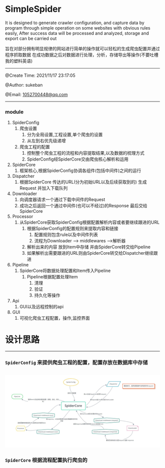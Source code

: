# SimpleSpider

It is designed to generate crawler configuration,
and capture data by program through simple operation on some websites with obvious rules easily,
After success data will be processed and analyzed, storage and export can be carried out

旨在对部分拥有明显规律的网站进行简单的操作就可以轻松的生成爬虫配置并通过程序抓取数据
在成功数据之后对数据进行处理，分析，存储导出等操作(不要吐槽我的塑料英语)

---------

@Create Time: 2021/11/17 23:17:05

@Author: sukeban

@Email: 1052700448@qq.com

---------



### module

1. SpiderConfig
    1. 爬虫设置
        1. 分为全局设置,工程设置,单个爬虫的设置
        2. 从左到右优先级递增
    2. 爬虫工程的配置
        1. 控制整个爬虫工程的流程和内容提取结果,以及数据的梳理方式
        2. SpiderConfig经SpiderCore交由爬虫核心解析和运用
2. SpiderCore
    1. 框架核心,根据SpiderConfig协调各组件(包括中间件)之间的运行
3. Dispatcher
    1. 根据SpiderCore 传达的URL(分为初始URL以及后续获取到的) 生成Request 并加入下载队列
4. Downloader
    1. 向调度器请求一个通过下载中间件的Request
    2. 成功之后返回一个通过中间件(也可以不经过)的Response 最后交给SpiderCore
5. Processor
    1. 从SpiderCore获取SpiderConfig根据配置解析内容或者要继续跟进的URL
        1. 根据SpiderConfig的配置规则来提取内容和链接
            1. 配置规则包含rule以及中间件列表
            2. 流程为Downloader --> middlewares -->解析器
        2. 解析出来的内容 放到Item中存储 并由SpiderCore转交给Pipeline
        3. 如果解析出需要跟进的URL则由SpiderCore转交给Dispatcher继续跟进
6. Pipeline
    1. SpiderCore将数据处理配置和Item传入Pipeline
        1. Pipeline根据配置处理Item
            1. 清理
            2. 验证
            3. 持久化等操作
7. Api
    1. GUI以及远程控制的api
8. GUI
    1. 可视化爬虫工程配置，操作,监控界面

# 设计思路

----

### `SpiderConfig` 来提供爬虫工程的配置，配置存放在数据库中存储

![avatar](Images/SimpleSpiderArchitecture.jpg)
----

### `SpiderCore` 根据流程配置执行爬虫的







